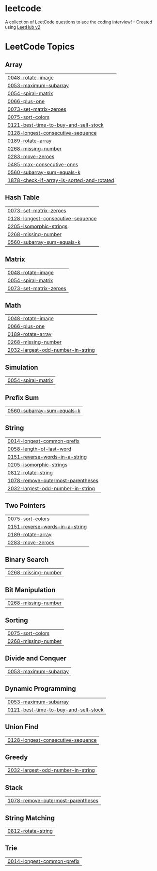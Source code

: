 # leetcode
A collection of LeetCode questions to ace the coding interview! - Created using [LeetHub v2](https://github.com/arunbhardwaj/LeetHub-2.0)

<!---LeetCode Topics Start-->
# LeetCode Topics
## Array
|  |
| ------- |
| [0048-rotate-image](https://github.com/AbhinavChintha/leetcode/tree/master/0048-rotate-image) |
| [0053-maximum-subarray](https://github.com/AbhinavChintha/leetcode/tree/master/0053-maximum-subarray) |
| [0054-spiral-matrix](https://github.com/AbhinavChintha/leetcode/tree/master/0054-spiral-matrix) |
| [0066-plus-one](https://github.com/AbhinavChintha/leetcode/tree/master/0066-plus-one) |
| [0073-set-matrix-zeroes](https://github.com/AbhinavChintha/leetcode/tree/master/0073-set-matrix-zeroes) |
| [0075-sort-colors](https://github.com/AbhinavChintha/leetcode/tree/master/0075-sort-colors) |
| [0121-best-time-to-buy-and-sell-stock](https://github.com/AbhinavChintha/leetcode/tree/master/0121-best-time-to-buy-and-sell-stock) |
| [0128-longest-consecutive-sequence](https://github.com/AbhinavChintha/leetcode/tree/master/0128-longest-consecutive-sequence) |
| [0189-rotate-array](https://github.com/AbhinavChintha/leetcode/tree/master/0189-rotate-array) |
| [0268-missing-number](https://github.com/AbhinavChintha/leetcode/tree/master/0268-missing-number) |
| [0283-move-zeroes](https://github.com/AbhinavChintha/leetcode/tree/master/0283-move-zeroes) |
| [0485-max-consecutive-ones](https://github.com/AbhinavChintha/leetcode/tree/master/0485-max-consecutive-ones) |
| [0560-subarray-sum-equals-k](https://github.com/AbhinavChintha/leetcode/tree/master/0560-subarray-sum-equals-k) |
| [1878-check-if-array-is-sorted-and-rotated](https://github.com/AbhinavChintha/leetcode/tree/master/1878-check-if-array-is-sorted-and-rotated) |
## Hash Table
|  |
| ------- |
| [0073-set-matrix-zeroes](https://github.com/AbhinavChintha/leetcode/tree/master/0073-set-matrix-zeroes) |
| [0128-longest-consecutive-sequence](https://github.com/AbhinavChintha/leetcode/tree/master/0128-longest-consecutive-sequence) |
| [0205-isomorphic-strings](https://github.com/AbhinavChintha/leetcode/tree/master/0205-isomorphic-strings) |
| [0268-missing-number](https://github.com/AbhinavChintha/leetcode/tree/master/0268-missing-number) |
| [0560-subarray-sum-equals-k](https://github.com/AbhinavChintha/leetcode/tree/master/0560-subarray-sum-equals-k) |
## Matrix
|  |
| ------- |
| [0048-rotate-image](https://github.com/AbhinavChintha/leetcode/tree/master/0048-rotate-image) |
| [0054-spiral-matrix](https://github.com/AbhinavChintha/leetcode/tree/master/0054-spiral-matrix) |
| [0073-set-matrix-zeroes](https://github.com/AbhinavChintha/leetcode/tree/master/0073-set-matrix-zeroes) |
## Math
|  |
| ------- |
| [0048-rotate-image](https://github.com/AbhinavChintha/leetcode/tree/master/0048-rotate-image) |
| [0066-plus-one](https://github.com/AbhinavChintha/leetcode/tree/master/0066-plus-one) |
| [0189-rotate-array](https://github.com/AbhinavChintha/leetcode/tree/master/0189-rotate-array) |
| [0268-missing-number](https://github.com/AbhinavChintha/leetcode/tree/master/0268-missing-number) |
| [2032-largest-odd-number-in-string](https://github.com/AbhinavChintha/leetcode/tree/master/2032-largest-odd-number-in-string) |
## Simulation
|  |
| ------- |
| [0054-spiral-matrix](https://github.com/AbhinavChintha/leetcode/tree/master/0054-spiral-matrix) |
## Prefix Sum
|  |
| ------- |
| [0560-subarray-sum-equals-k](https://github.com/AbhinavChintha/leetcode/tree/master/0560-subarray-sum-equals-k) |
## String
|  |
| ------- |
| [0014-longest-common-prefix](https://github.com/AbhinavChintha/leetcode/tree/master/0014-longest-common-prefix) |
| [0058-length-of-last-word](https://github.com/AbhinavChintha/leetcode/tree/master/0058-length-of-last-word) |
| [0151-reverse-words-in-a-string](https://github.com/AbhinavChintha/leetcode/tree/master/0151-reverse-words-in-a-string) |
| [0205-isomorphic-strings](https://github.com/AbhinavChintha/leetcode/tree/master/0205-isomorphic-strings) |
| [0812-rotate-string](https://github.com/AbhinavChintha/leetcode/tree/master/0812-rotate-string) |
| [1078-remove-outermost-parentheses](https://github.com/AbhinavChintha/leetcode/tree/master/1078-remove-outermost-parentheses) |
| [2032-largest-odd-number-in-string](https://github.com/AbhinavChintha/leetcode/tree/master/2032-largest-odd-number-in-string) |
## Two Pointers
|  |
| ------- |
| [0075-sort-colors](https://github.com/AbhinavChintha/leetcode/tree/master/0075-sort-colors) |
| [0151-reverse-words-in-a-string](https://github.com/AbhinavChintha/leetcode/tree/master/0151-reverse-words-in-a-string) |
| [0189-rotate-array](https://github.com/AbhinavChintha/leetcode/tree/master/0189-rotate-array) |
| [0283-move-zeroes](https://github.com/AbhinavChintha/leetcode/tree/master/0283-move-zeroes) |
## Binary Search
|  |
| ------- |
| [0268-missing-number](https://github.com/AbhinavChintha/leetcode/tree/master/0268-missing-number) |
## Bit Manipulation
|  |
| ------- |
| [0268-missing-number](https://github.com/AbhinavChintha/leetcode/tree/master/0268-missing-number) |
## Sorting
|  |
| ------- |
| [0075-sort-colors](https://github.com/AbhinavChintha/leetcode/tree/master/0075-sort-colors) |
| [0268-missing-number](https://github.com/AbhinavChintha/leetcode/tree/master/0268-missing-number) |
## Divide and Conquer
|  |
| ------- |
| [0053-maximum-subarray](https://github.com/AbhinavChintha/leetcode/tree/master/0053-maximum-subarray) |
## Dynamic Programming
|  |
| ------- |
| [0053-maximum-subarray](https://github.com/AbhinavChintha/leetcode/tree/master/0053-maximum-subarray) |
| [0121-best-time-to-buy-and-sell-stock](https://github.com/AbhinavChintha/leetcode/tree/master/0121-best-time-to-buy-and-sell-stock) |
## Union Find
|  |
| ------- |
| [0128-longest-consecutive-sequence](https://github.com/AbhinavChintha/leetcode/tree/master/0128-longest-consecutive-sequence) |
## Greedy
|  |
| ------- |
| [2032-largest-odd-number-in-string](https://github.com/AbhinavChintha/leetcode/tree/master/2032-largest-odd-number-in-string) |
## Stack
|  |
| ------- |
| [1078-remove-outermost-parentheses](https://github.com/AbhinavChintha/leetcode/tree/master/1078-remove-outermost-parentheses) |
## String Matching
|  |
| ------- |
| [0812-rotate-string](https://github.com/AbhinavChintha/leetcode/tree/master/0812-rotate-string) |
## Trie
|  |
| ------- |
| [0014-longest-common-prefix](https://github.com/AbhinavChintha/leetcode/tree/master/0014-longest-common-prefix) |
<!---LeetCode Topics End-->